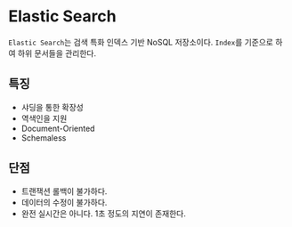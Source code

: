 # Elastic Search
`Elastic Search`는 검색 특화 인덱스 기반 NoSQL 저장소이다. `Index`를 기준으로 하여 하위 문서들을 관리한다.

## 특징
* 샤딩을 통한 확장성
* 역색인을 지원
* Document-Oriented
* Schemaless

## 단점
* 트랜잭션 롤백이 불가하다.
* 데이터의 수정이 불가하다.
* 완전 실시간은 아니다. 1초 정도의 지연이 존재한다.